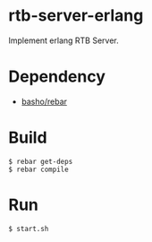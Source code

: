 rtb-server-erlang
=================

Implement erlang RTB Server.

# Dependency

- [basho/rebar](https://github.com/basho/rebar)

# Build

    $ rebar get-deps
    $ rebar compile

# Run

    $ start.sh
